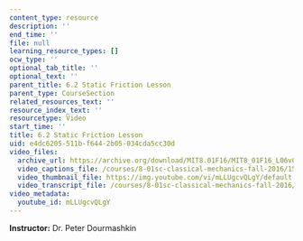 ```yaml
---
content_type: resource
description: ''
end_time: ''
file: null
learning_resource_types: []
ocw_type: ''
optional_tab_title: ''
optional_text: ''
parent_title: 6.2 Static Friction Lesson
parent_type: CourseSection
related_resources_text: ''
resource_index_text: ''
resourcetype: Video
start_time: ''
title: 6.2 Static Friction Lesson
uid: e4dc6205-511b-f644-2b05-034cda5cc30d
video_files:
  archive_url: https://archive.org/download/MIT8.01F16/MIT8_01F16_L06v02_360p.mp4
  video_captions_file: /courses/8-01sc-classical-mechanics-fall-2016/1507bd36332a56d8b1cff56f75a30ae1_mLLUgcvQLgY.vtt
  video_thumbnail_file: https://img.youtube.com/vi/mLLUgcvQLgY/default.jpg
  video_transcript_file: /courses/8-01sc-classical-mechanics-fall-2016/78182017bea0b1e453cde4075bfdd2da_mLLUgcvQLgY.pdf
video_metadata:
  youtube_id: mLLUgcvQLgY
---
```


**Instructor:** Dr. Peter Dourmashkin




